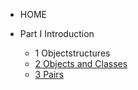 - HOME

- Part I Introduction
    - 1 Objectstructures
    - [2 Objects and Classes](2_Objects_and_Classes.md)
    - [3 Pairs](3_Pairs.md)

